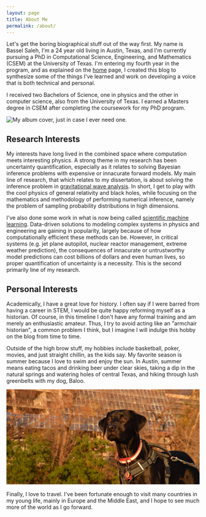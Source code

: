 ```yaml
---
layout: page
title: About Me
permalink: /about/
---
```


Let's get the boring biographical stuff out of the way first. My name is Bassel Saleh, I'm a 24 year old living in Austin, Texas, and I'm currently pursuing a PhD in Computational Science, Engineering, and Mathematics (CSEM) at the University of Texas. I'm entering my fourth year in the program, and as explained on the [home](/index.html) page, I created this blog to synthesize some of the things I've learned and work on developing a voice that is both technical and personal.

I received two Bachelors of Science, one in physics and the other in computer science, also from the University of Texas. I earned a Masters degree in CSEM after completing the coursework for my PhD program.

![](/images/icelandpillars.jpeg "My album cover, just in case I ever need one.")

## Research Interests

My interests have long lived in the combined space where computation meets interesting physics. A strong theme in my research has been uncertainty quantification, especially as it relates to solving Bayesian inference problems with expensive or innacurate forward models. My main line of research, that which relates to my dissertation, is about solving the inference problem in [gravitational wave analysis](https://link.springer.com/article/10.12942/lrr-2012-4). In short, I get to play with the cool physics of general relativity and black holes, while focusing on the mathematics and methodology of performing numerical inference, namely the problem of sampling probability distributions in high dimensions.

I've also done some work in what is now being called [scientific machine learning](https://www.oden.utexas.edu/research/centers-groups/scientific-machine-learning/#:~:text=Scientific%20Machine%20Learning%20is%20an,science%2C%20engineering%2C%20and%20medicine). Data-driven solutions to modeling complex systems in physics and engineering are gaining in popularity, largely because of how computationally efficient these methods can be. However, in critical systems (e.g. jet plane autopilot, nuclear reactor management, extreme weather prediction), the consequences of innacurate or untrustworthy model predictions can cost billions of dollars and even human lives, so proper quantification of uncertainty is a necessity. This is the second primarily line of my research.

## Personal Interests

Academically, I have a great love for history. I often say if I were barred from having a career in STEM, I would be quite happy reforming myself as a historian. Of course, in this timeline I don't have any formal training and am merely an enthusiastic amateur. Thus, I try to avoid acting like an "armchair historian", a common problem I think, but I imagine I will indulge this hobby on the blog from time to time.

Outside of the high brow stuff, my hobbies include basketball, poker, movies, and just straight chillin, as the kids say. My favorite season is summer because I love to swim and enjoy the sun. In Austin, summer means eating tacos and drinking beer under clear skies, taking a dip in the natural springs and watering holes of central Texas, and hiking through lush greenbelts with my dog, Baloo.

![](/images/balooladybird.jpeg "Pictured above: the goodest boy.")

Finally, I love to travel. I've been fortunate enough to visit many countries in my young life, mainly in Europe and the Middle East, and I hope to see much more of the world as I go forward.
